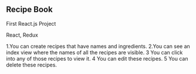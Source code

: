 <h2>Recipe Book</h2>

First React.js Project

React, Redux

1.You can create recipes that have names and ingredients.
2.You can see an index view where the names of all the recipes are visible.
3 You can click into any of those recipes to view it.
4 You can edit these recipes.
5 You can delete these recipes.